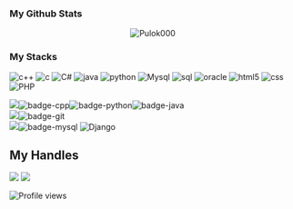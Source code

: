 ### My Github Stats
<p align="center"> <img src="https://github-readme-stats.vercel.app/api?username=Pulok000&show_icons=true&count_private=true&theme=dark" alt="Pulok000" />

### My Stacks
![c++](https://img.shields.io/badge/-c++-%232c3e50?style=for-the-badge&logo=c++)
![c](https://img.shields.io/badge/-c-%232c3e50?style=for-the-badge&logo=c)
![C#](https://img.shields.io/badge/-C#-%232c3e50?style=for-the-badge&logo=C#)
![java](https://img.shields.io/badge/-java-%232c3e50?style=for-the-badge&logo=java)
![python](https://img.shields.io/badge/-python-%232c3e50?style=for-the-badge&logo=python)
![Mysql](https://img.shields.io/badge/-Mysql-%232c3e50?style=for-the-badge&logo=Mysql)
![sql](https://img.shields.io/badge/-sql-%232c3e50?style=for-the-badge&logo=sql)
![oracle](https://img.shields.io/badge/-oracle-%232c3e50?style=for-the-badge&logo=oracle)
![html5](https://img.shields.io/badge/-html5-%232c3e50?style=for-the-badge&logo=html5)
![css](https://img.shields.io/badge/-css-%232c3e50?style=for-the-badge&logo=css)
![PHP](https://img.shields.io/badge/-PHP-%232c3e50?style=for-the-badge&logo=PHP)

<img src="https://img.shields.io/badge/Languages-151515?style=for-the-badge&logo=plex&logoColor=FFFFFF">![badge-cpp](https://img.shields.io/badge/c%2B%2B-151515?style=for-the-badge&logo=c%2B%2B&logoColor=79740e&labelColor=151515)![badge-python](https://img.shields.io/badge/python-151515?style=for-the-badge&logo=python&logoColor=79740e&labelColor=151515)![badge-java](https://img.shields.io/badge/java-151515?style=for-the-badge&logo=java&logoColor=79740e&labelColor=151515) <br/>
<img src="https://img.shields.io/badge/Frameworks-151515?style=for-the-badge&logo=IPFS&logoColor=FFFFFF">![badge-git](https://img.shields.io/badge/git-151515?style=for-the-badge&logo=git&logoColor=79740e&labelColor=151515) <br/>
<img src="https://img.shields.io/badge/Database-151515?style=for-the-badge&logo=Redis&logoColor=FFFFFF">![badge-mysql](https://img.shields.io/badge/mysql-151515?style=for-the-badge&logo=mysql&logoColor=79740e&labelColor=151515)
 ![Django](https://img.shields.io/badge/-Django-%232c3e50?style=for-the-badge&logo=Django)

## My Handles
 [<img src="https://img.shields.io/badge/pulokahmed-151515?style=for-the-badge&logo=linkedin&logoColor=white">](https://www.linkedin.com/in/pulokahmed/)
 [<img src="https://img.shields.io/badge/Pulok000-151515?style=for-the-badge&logo=SVG&logoColor=79740e">](https://profile-summary-for-github.com/user/Pulok000) 

![Profile views](https://gpvc.arturio.dev/Pulok000)
